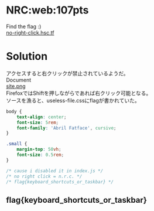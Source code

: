 # NRC:web:107pts
Find the flag :)  
[no-right-click.hsc.tf](https://no-right-click.hsc.tf/)  

# Solution
アクセスすると右クリックが禁止されているようだ。  
Document  
[site.png](site/site.png)  
FirefoxではShiftを押しながらであれば右クリック可能となる。  
ソースを漁ると、useless-file.cssにflagが書かれていた。  
```css:useless-file.css
body {
    text-align: center;
    font-size: 5rem;
    font-family: 'Abril Fatface', cursive;
}

.small {
    margin-top: 50vh;
    font-size: 0.5rem;
}

/* cause i disabled it in index.js */
/* no right click = n.r.c. */
/* flag{keyboard_shortcuts_or_taskbar} */
```

## flag{keyboard_shortcuts_or_taskbar}